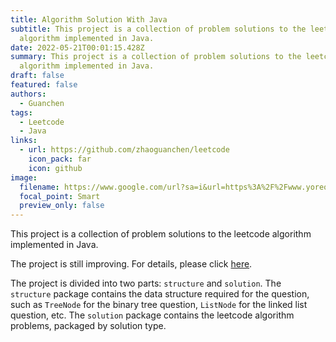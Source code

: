 ```yaml
---
title: Algorithm Solution With Java
subtitle: This project is a collection of problem solutions to the leetcode
  algorithm implemented in Java.
date: 2022-05-21T00:01:15.428Z
summary: This project is a collection of problem solutions to the leetcode
  algorithm implemented in Java.
draft: false
featured: false
authors:
  - Guanchen
tags:
  - Leetcode
  - Java
links:
  - url: https://github.com/zhaoguanchen/leetcode
    icon_pack: far
    icon: github
image:
  filename: https://www.google.com/url?sa=i&url=https%3A%2F%2Fwww.yoreoyster.com%2Freview%2Fleetcode%2F&psig=AOvVaw1VBy1Fg4lGVNWGnfwGRI1F&ust=1653178184536000&source=images&cd=vfe&ved=0CAwQjRxqFwoTCJCLr-Wm7_cCFQAAAAAdAAAAABAD
  focal_point: Smart
  preview_only: false
---
```

This project is a collection of problem solutions to the leetcode algorithm implemented in Java.

The project is still improving. For details, please click [here](https://github.com/zhaoguanchen/leetcode).

The project is divided into two parts: `structure` and `solution`. The `structure` package contains the data structure required for the question, such as `TreeNode` for the binary tree question, `ListNode` for the linked list question, etc. The `solution` package contains the leetcode algorithm problems, packaged by solution type.
